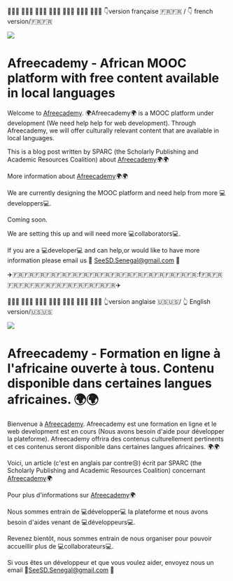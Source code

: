 👩🏾‍🏫 👩🏻‍⚕️ 👩🏿‍💻 👩🏽‍🚀 👩🏻‍🌾 👩🏼‍🔬 👩🏽‍💼 :point_down:version française :fr::fr: / :point_down: french version/:fr::fr:


![](https://cdn0.vox-cdn.com/thumbor/t7nbkV1BjrAO3k0FVN9WAWg6M2E=/2800x0/filters:no_upscale()/cdn0.vox-cdn.com/uploads/chorus_asset/file/3397248/GIF3_1200x675_v2.0.gif)

Afreecademy - African MOOC platform with free content available in local languages
============

Welcome to [Afreecademy](http://afreecademy.org). :earth_africa:Afreecademy:earth_africa: is a MOOC platform under development (We need help help for web development). Through Afreecademy, we will offer culturally relevant content that are available in local languages. 

This is a blog post written by SPARC (the Scholarly Publishing and Academic Resources Coalition) about [Afreecademy](http://www.opportunitiesforafricans.com/2016-opencon-conference-for-studentearly-career-professionals-washington-dc-usa-fully-funded-scholarships-available/):earth_africa::earth_africa:

More information about [Afreecademy](https://www.seesd.org/online-plateform):earth_africa::earth_africa:

We are currently designing the MOOC platform and need help from more :computer:developpers:computer:. 

Coming soon. 

We are setting this up and will need more :computer:collaborators:computer:. 

If you are a :computer:developer:computer: and can help,or would like to have more information please email us :email: SeeSD.Senegal@gmail.com :email:

:airplane::fr::fr::fr::fr::fr::fr::fr::fr::fr::fr::fr::fr::fr::fr::fr::fr::fr::f:fr::fr::fr::fr::fr::fr::fr::fr::fr::fr::fr::fr::airplane:

👩🏾‍🏫 👩🏻‍⚕️ 👩🏿‍💻 👩🏽‍🚀 👩🏻‍🌾 👩🏼‍🔬 👩🏽‍💼 :point_up_2:version anglaise :us::us:/ :point_up_2: English version/:us::us:

![](https://cdn0.vox-cdn.com/thumbor/8m77shPmLjOFwQ2jGMg4bOk4eyE=/2800x0/filters:no_upscale()/cdn0.vox-cdn.com/uploads/chorus_asset/file/3397278/GIF2_1200x675_v2.0.gif)

Afreecademy - Formation en ligne à l'africaine ouverte à tous. Contenu disponible dans certaines langues africaines. :earth_africa::earth_africa: 
============

Bienvenue à [Afreecademy](http://afreecademy.org). Afreecademy est une formation en ligne et le web development est en cours (Nous avons besoin d'aide pour développer la plateforme). Afreecademy offrira des contenus culturellement pertinents et ces contenus seront disponible dans certaines langues africaines. :earth_africa::earth_africa:

Voici, un article (c'est en anglais par contre:cry:) écrit par SPARC (the Scholarly Publishing and Academic Resources Coalition) concernant [Afreecademy](http://www.opportunitiesforafricans.com/2016-opencon-conference-for-studentearly-career-professionals-washington-dc-usa-fully-funded-scholarships-available/):earth_africa:

Pour plus d'informations sur [Afreecademy](https://www.seesd.org/online-plateform):earth_africa:

Nous sommes entrain de :computer:développer:computer: la plateforme et nous avons besoin d'aides venant de :computer:développeurs:computer:.   

Revenez bientôt, nous sommes entrain de nous organiser pour pouvoir accueillir plus de :computer:collaborateurs:computer:. 
 
Si vous êtes un développeur et que vous voulez aider, envoyez nous un email :email:SeeSD.Senegal@gmail.com :email:
